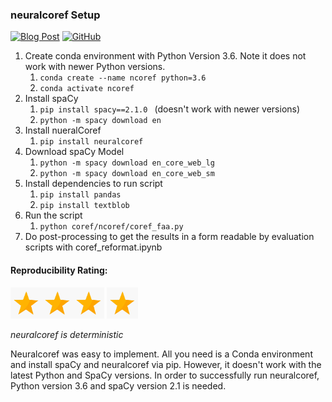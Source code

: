 ### neuralcoref Setup

[![Blog Post](https://img.shields.io/badge/Blog%20Post-Read%20Now-orange?logo=medium)](https://medium.com/huggingface/state-of-the-art-neural-coreference-resolution-for-chatbots-3302365dcf30)
[![GitHub](https://img.shields.io/badge/GitHub-Repository-black?logo=github)](https://github.com/huggingface/neuralcoref)

1. Create conda environment with Python Version 3.6. Note it does not work with newer Python versions.
    1. `conda create --name ncoref python=3.6`
    2. `conda activate ncoref`
2. Install spaCy
    1. `pip install spacy==2.1.0 ` (doesn't work with newer versions)
    2. `python -m spacy download en`
3. Install nueralCoref
    1. `pip install neuralcoref` 
4. Download spaCy Model
    1. `python -m spacy download en_core_web_lg`
    2. `python -m spacy download en_core_web_sm` 
5. Install dependencies to run script
    1. `pip install pandas`
    2. `pip install textblob`
6. Run the script
    1. `python coref/ncoref/coref_faa.py`
7. Do post-processing to get the results in a form readable by evaluation scripts with coref_reformat.ipynb

#### Reproducibility Rating:

<img src="../../figs/star_clip.jpg" alt="Star" width="50" height="50"><img src="../../figs/star_clip.jpg" alt="Star" width="50" height="50"><img src="../../figs/star_clip.jpg" alt="Star" width="50" height="50"> <img src="../../figs/star_clip.jpg" alt="Star" width="50" height="50">

*neuralcoref is deterministic*

Neuralcoref was easy to implement. All you need is a Conda environment and install spaCy and neuralcoref via pip. However, it doesn't work with the latest Python and SpaCy versions. In order to successfully run neuralcoref, Python version 3.6 and spaCy version 2.1 is needed.
